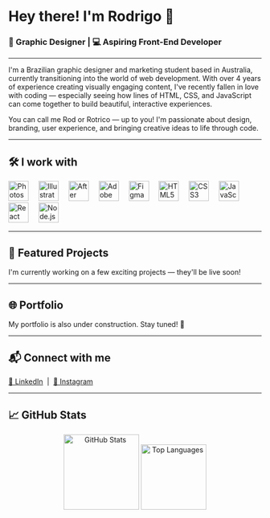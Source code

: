 <h1 align="left">Hey there! I'm Rodrigo 👋</h1>
<h3 align="left">🎨 Graphic Designer | 💻 Aspiring Front-End Developer</h3>

<hr>

<p align="left">
I'm a Brazilian graphic designer and marketing student based in Australia, currently transitioning into the world of web development. With over 4 years of experience creating visually engaging content, I've recently fallen in love with coding — especially seeing how lines of HTML, CSS, and JavaScript can come together to build beautiful, interactive experiences.
</p>

<p align="left">
You can call me Rod or Rotrico — up to you! I'm passionate about design, branding, user experience, and bringing creative ideas to life through code.
</p>

---

<h2 align="left">🛠️ I work with</h2>

<div align="left">
  <img src="https://cdn.jsdelivr.net/gh/devicons/devicon/icons/photoshop/photoshop-plain.svg" height="40" alt="Photoshop" />
  <img width="12" />
  <img src="https://cdn.jsdelivr.net/gh/devicons/devicon/icons/illustrator/illustrator-plain.svg" height="40" alt="Illustrator" />
  <img width="12" />
  <img src="https://cdn.jsdelivr.net/gh/devicons/devicon/icons/aftereffects/aftereffects-original.svg" height="40" alt="After Effects" />
  <img width="12" />
  <img src="https://cdn.jsdelivr.net/gh/devicons/devicon/icons/xd/xd-plain.svg" height="40" alt="Adobe XD" />
  <img width="12" />
  <img src="https://cdn.jsdelivr.net/gh/devicons/devicon/icons/figma/figma-original.svg" height="40" alt="Figma" />
  <img width="12" />
  <img src="https://cdn.jsdelivr.net/gh/devicons/devicon/icons/html5/html5-original.svg" height="40" alt="HTML5" />
  <img width="12" />
  <img src="https://cdn.jsdelivr.net/gh/devicons/devicon/icons/css3/css3-original.svg" height="40" alt="CSS3" />
  <img width="12" />
  <img src="https://cdn.jsdelivr.net/gh/devicons/devicon/icons/javascript/javascript-original.svg" height="40" alt="JavaScript" />
  <img width="12" />
  <img src="https://cdn.jsdelivr.net/gh/devicons/devicon/icons/react/react-original.svg" height="40" alt="React" />
  <img width="12" />
  <img src="https://cdn.jsdelivr.net/gh/devicons/devicon/icons/nodejs/nodejs-original.svg" height="40" alt="Node.js" />
</div>

---

<h2 align="left">🚧 Featured Projects</h2>

<p align="left">I'm currently working on a few exciting projects — they'll be live soon!</p>

---

<h2 align="left">🌐 Portfolio</h2>
<p align="left">My portfolio is also under construction. Stay tuned! 🚀</p>

---

<h2 align="left">📬 Connect with me</h2>

<p align="left">
  <a href="https://www.linkedin.com/in/rotrico/" target="_blank">💼 LinkedIn</a> &nbsp;|&nbsp;
  <a href="https://www.instagram.com/rotrico/" target="_blank">📸 Instagram</a>
</p>

---

<h2 align="left">📈 GitHub Stats</h2>

<div align="center">
  <img src="https://github-readme-stats.vercel.app/api?username=rotricoo&hide_title=true&hide_rank=false&show_icons=false&include_all_commits=true&count_private=true&disable_animations=false&theme=dracula&locale=en&hide_border=false&order=1" height="150" alt="GitHub Stats" />
  <img src="https://github-readme-stats.vercel.app/api/top-langs?username=rotricoo&locale=en&hide_title=true&layout=compact&card_width=320&langs_count=5&theme=dracula&hide_border=false&order=2" height="130" alt="Top Languages" />
</div>
